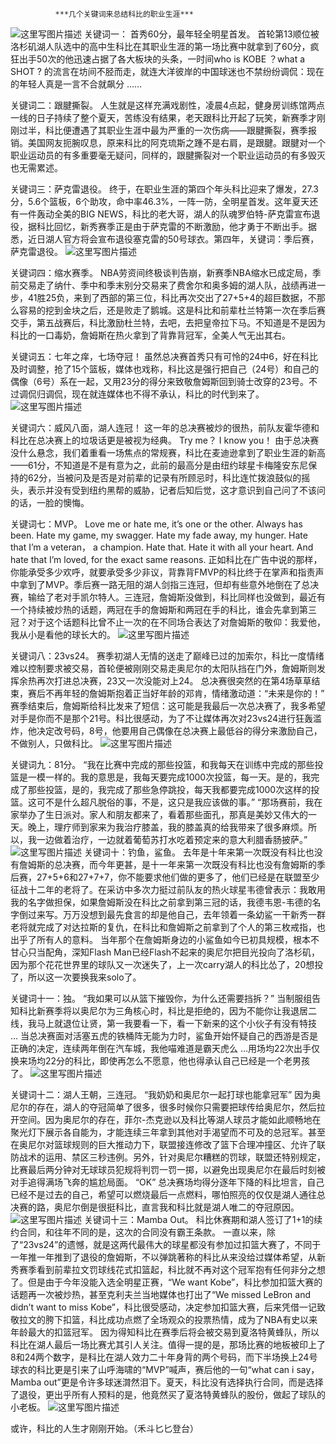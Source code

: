               ***几个关键词来总结科比的职业生涯***   
![这里写图片描述](https://img-blog.csdn.net/20170921000112790?watermark/2/text/aHR0cDovL2Jsb2cuY3Nkbi5uZXQvcXFfNDAzMjgzMzQ=/font/5a6L5L2T/fontsize/400/fill/I0JBQkFCMA==/dissolve/70/gravity/SouthEast)
关键词一： 首秀60分，最年轻全明星首发。
首轮第13顺位被洛杉矶湖人队选中的高中生科比在其职业生涯的第一场比赛中就拿到了60分，疯狂出手50次的他迅速占据了各大板块的头条，一时间who is KOBE ？what a SHOT ? 的流言在坊间不胫而走，就连大洋彼岸的中国球迷也不禁纷纷调侃：现在的年轻人真是一言不合就飙分 ……

关键词二：跟腱撕裂。
人生就是这样充满戏剧性，凌晨4点起，健身房训练馆两点一线的日子持续了整个夏天，苦练没有结果，老天跟科比开起了玩笑，新赛季才刚刚过半，科比便遭遇了其职业生涯中最为严重的一次伤病——跟腱撕裂，赛季报销。美国网友扼腕叹息，原来科比的阿克琉斯之踵不是右肩，是跟腱。跟腱对一个职业运动员的有多重要毫无疑问，同样的，跟腱撕裂对一个职业运动员的有多毁灭也无需累述。

关键词三：萨克雷退役。
终于，在职业生涯的第四个年头科比迎来了爆发，27.3分，5.6个篮板，6个助攻，命中率46.3%，一阵一防，全明星首发。这年夏天还有一件轰动全美的BIG NEWS，科比的老大哥，湖人的队魂罗伯特-萨克雷宣布退役，据科比回忆，新秀赛季正是由于萨克雷的不断激励，他才勇于不断出手。据悉，近日湖人官方将会宣布退役塞克雷的50号球衣。第四年，关键词：季后赛，萨克雷退役。
![这里写图片描述](https://img-blog.csdn.net/20170921000322127?watermark/2/text/aHR0cDovL2Jsb2cuY3Nkbi5uZXQvcXFfNDAzMjgzMzQ=/font/5a6L5L2T/fontsize/400/fill/I0JBQkFCMA==/dissolve/70/gravity/SouthEast)

关键词四：缩水赛季。
NBA劳资间终极谈判告崩，新赛季NBA缩水已成定局，季前交易走了纳什、季中和季末别分交易来了费舍尔和奥多姆的湖人队，战绩再进一步，41胜25负，来到了西部的第三位，科比再次交出了27+5+4的超巨数据，不那么容易的挖到金块之后，还是败走了鹅城。这是科比和前辈杜兰特第一次在季后赛交手，第五战赛后，科比激励杜兰特，去吧，去把皇帝拉下马。不知道是不是因为科比的一口毒奶，詹姆斯在热火拿到了背靠背冠军，全美人气无出其右。

关键词五：七年之痒，七场夺冠！
虽然总决赛首秀只有可怜的24中6，好在科比及时调整，抢了15个篮板，媒体也戏称，科比这是强行把自己（24号）和自己的偶像（6号）系在一起，又用23分的得分来致敬詹姆斯回到骑士改穿的23号。不过调侃归调侃，现在就连媒体也不得不承认，科比的时代到来了。
![这里写图片描述](https://img-blog.csdn.net/20170921000356723?watermark/2/text/aHR0cDovL2Jsb2cuY3Nkbi5uZXQvcXFfNDAzMjgzMzQ=/font/5a6L5L2T/fontsize/400/fill/I0JBQkFCMA==/dissolve/70/gravity/SouthEast)

关键词六：威风八面，湖人连冠！
这一年的总决赛被炒的很热，前队友霍华德和科比在总决赛上的垃圾话更是被视为经典。
Try me？
I know you！
由于总决赛没什么悬念，我们着重看一场焦点的常规赛，科比在麦迪逊拿到了职业生涯的新高——61分，不知道是不是有意为之，此前的最高分是由纽约球星卡梅隆安东尼保持的62分，当被问及是否是对前辈的记录有所顾忌时，科比连忙拨浪鼓似的摇头，表示并没有受到纽约黑帮的威胁，记者后知后觉，这才意识到自己问了不该问的话，一脸的懊悔。

关键词七：MVP。
Love me or hate me, it’s one or the other.
Always has been.
Hate my game, my swagger.
Hate my fade away, my hunger.
Hate that I’m a veteran， a champion.
Hate that.
Hate it with all your heart.
And hate that I’m loved, for the exact same reasons.
正如科比在广告中说的那样，你能承受多少欢呼，就要承受多少非议，背靠背FMVP的科比终于在掌声和指责声中拿到了MVP。季后赛一路无阻的湖人剑指三连冠，但却有些意外地倒在了总决赛，输给了老对手凯尔特人。三连冠，詹姆斯没做到，科比同样也没做到，最近有一个持续被炒热的话题，两冠在手的詹姆斯和两冠在手的科比，谁会先拿到第三冠？对于这个话题科比曾不止一次的在不同场合表达了对詹姆斯的敬仰：我爱他，我从小是看他的球长大的。
![这里写图片描述](https://img-blog.csdn.net/20170921000418978?watermark/2/text/aHR0cDovL2Jsb2cuY3Nkbi5uZXQvcXFfNDAzMjgzMzQ=/font/5a6L5L2T/fontsize/400/fill/I0JBQkFCMA==/dissolve/70/gravity/SouthEast)

关键词八：23vs24。
赛季初湖人无情的送走了巅峰已过的加索尔，科比一度情绪难以控制要求被交易，首轮便被刚刚交易走奥尼尔的太阳队挡在门外，詹姆斯则发挥余热再次打进总决赛，23又一次没能对上24。
总决赛很突然的在第4场草草结束，赛后不再年轻的詹姆斯抱着正当好年龄的邓肯，情绪激动道：“未来是你的！”
赛季结束后，詹姆斯给科比发来了短信：这可能是我最后一次总决赛了，我多希望对手是你而不是那个21号。科比很感动，为了不让媒体再次对23vs24进行狂轰滥炸，他决定改号码，8号，他要用自己偶像在总决赛上最低谷的得分来激励自己，不做别人，只做科比。
![这里写图片描述](https://img-blog.csdn.net/20170921000448634?watermark/2/text/aHR0cDovL2Jsb2cuY3Nkbi5uZXQvcXFfNDAzMjgzMzQ=/font/5a6L5L2T/fontsize/400/fill/I0JBQkFCMA==/dissolve/70/gravity/SouthEast)

关键词九：81分。
“我在比赛中完成的那些投篮，和我每天在训练中完成的那些投篮是一模一样的。我的意思是，我每天要完成1000次投篮，每一天。是的，我完成了那些投篮，是的，我完成了那些急停跳投，每天我都要完成1000次这样的投篮。这可不是什么超凡脱俗的事，不是，这只是我应该做的事。”
“那场赛前，我在家举办了生日派对。家人和朋友都来了，看着那些面孔，那真是美妙又伟大的一天。晚上，理疗师到家来为我治疗膝盖，我的膝盖真的给我带来了很多麻烦。所以，我一边做着治疗，一边就着葡萄苏打水吃着预定来的意大利腊香肠披萨。”
![这里写图片描述](https://img-blog.csdn.net/20170921000540866?watermark/2/text/aHR0cDovL2Jsb2cuY3Nkbi5uZXQvcXFfNDAzMjgzMzQ=/font/5a6L5L2T/fontsize/400/fill/I0JBQkFCMA==/dissolve/70/gravity/SouthEast)
关键词十：钓鱼，鲨鱼。
去年是十年来第一次既没有科比也没有詹姆斯的总决赛，而今年更甚，是十一年来第一次既没有科比也没有詹姆斯的季后赛，27+5+6和27+7+7，你不能要求他们做的更多了，他们已经是在联盟至少征战十二年的老将了。在采访中多次力挺过前队友的热火球星韦德曾表示：我敢用我的名字做担保，如果詹姆斯没在科比之前拿到第三冠的话，我德韦恩-韦德的名字倒过来写。万万没想到最先食言的却是他自己，去年领着一条幼鲨一干新秀一群老将就完成了对达拉斯的复仇，在科比和詹姆斯之前拿到了个人的第三枚戒指，也出乎了所有人的意料。
当年那个在詹姆斯身边的小鲨鱼如今已初具规模，根本不甘心只当配角，深知Flash Man已经Flash不起来的奥尼尔把目光投向了洛杉矶，因为那个花花世界里的球队又一次迷失了，上一次carry湖人的科比怂了，20想投了，所以这一次要换我来solo了。

关键词十一：独。
“我如果可以从篮下摧毁你，为什么还需要挡拆？”
当制服组告知科比新赛季将以奥尼尔为三角核心时，科比是拒绝的，因为不能你让我退居二线，我马上就退位让贤，第一我要看一下，看一下新来的这个小伙子有没有特技 …
当总决赛面对活塞五虎的铁桶阵无能为力时，鲨鱼开始怀疑自己的西游是否是正确的决定，连续两年倒在汽车城，我他喵难道是霸天虎么 …用场均22次出手仅换来场均22分的科比，即使再怎么不愿意，他也得承认自己已经是一个老男孩了。
![这里写图片描述](https://img-blog.csdn.net/20170921000559586?watermark/2/text/aHR0cDovL2Jsb2cuY3Nkbi5uZXQvcXFfNDAzMjgzMzQ=/font/5a6L5L2T/fontsize/400/fill/I0JBQkFCMA==/dissolve/70/gravity/SouthEast)

关键词十二：湖人王朝，三连冠。
“我奶奶和奥尼尔一起打球也能拿冠军”
因为奥尼尔的存在，湖人的夺冠简单了很多，很多时候你只需要把球传给奥尼尔，然后拉开空间。因为奥尼尔的存在，菲尔-杰克逊以及科比等湖人球员才能如此顺畅地在聚光灯下展示各自能为，才能连续三年拿到其他对手渴望而不可及的总冠军。甚至在奥尼尔对篮球规则的巨大推动力下，联盟接连修改了篮下合理冲撞区、允许了联防战术的运用、禁区三秒违例。另外，针对奥尼尔糟糕的罚球，联盟还特别规定，比赛最后两分钟对无球球员犯规将判罚一罚一掷，以避免出现奥尼尔在最后时刻被对手追得满场飞奔的尴尬局面。
“OK”
总决赛场均得分逐年下降的科比坦言，自己已经不是过去的自己，希望可以燃烧最后一点燃料，哪怕照亮的仅仅是湖人通往总决赛的路，奥尼尔倒是很挺科比，直言我和科比就是湖人唯二的夺冠原因。
![这里写图片描述](https://img-blog.csdn.net/20170921000614297?watermark/2/text/aHR0cDovL2Jsb2cuY3Nkbi5uZXQvcXFfNDAzMjgzMzQ=/font/5a6L5L2T/fontsize/400/fill/I0JBQkFCMA==/dissolve/70/gravity/SouthEast)
关键词十三：Mamba Out。
科比休赛期和湖人签订了1+1的续约合同，和往年不同的是，这次的合同没有霸王条款。
一直以来，除了“23vs24”的遗憾，就是这两代最伟大的球星都没有参加过扣篮大赛了，不同于一年推一年推到了退役的詹姆斯，不以弹跳著称的科比从来没给过媒体希望，从新秀赛季看到前辈拉文罚球线花式扣篮起，科比就不再对这个冠军抱有任何非分之想了。但是由于今年没能入选全明星正赛，“We want Kobe”，科比参加扣篮大赛的话题再一次被炒热，甚至克利夫兰当地媒体也打出了“We missed LeBron and didn’t want to miss Kobe”，科比很受感动，决定参加扣篮大赛，后来凭借一记致敬拉文的胯下扣篮，科比成功点燃了全场观众的投票热情，成为了NBA有史以来年龄最大的扣篮冠军。
因为得知科比在赛季后将会被交易到夏洛特黄蜂队，所以科比在湖人最后一场比赛尤其引人关注。值得一提的是，那场比赛的地板被印上了8和24两个数字，是科比在湖人效力二十年身背的两个号码，而下半场换上24号球衣的科比更是引来了山呼海啸的“MVP”喊声，赛后他的一句“what can i say，Mamba out”更是令许多球迷潸然泪下。夏天，科比没有选择执行合同，而是选择了退役，更出乎所有人预料的是，他竟然买了夏洛特黄蜂队的股份，做起了球队的小老板。
![这里写图片描述](https://img-blog.csdn.net/20170921000626679?watermark/2/text/aHR0cDovL2Jsb2cuY3Nkbi5uZXQvcXFfNDAzMjgzMzQ=/font/5a6L5L2T/fontsize/400/fill/I0JBQkFCMA==/dissolve/70/gravity/SouthEast)

或许，科比的人生才刚刚开始。（禾斗匕匕登台）